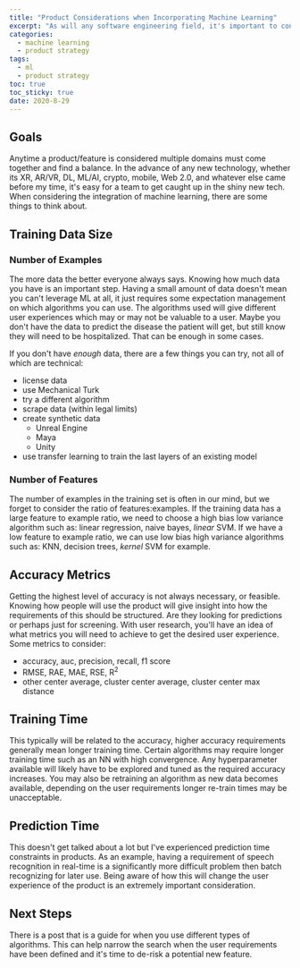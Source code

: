 ```yaml
---
title: "Product Considerations when Incorporating Machine Learning" 
excerpt: "As will any software engineering field, it's important to consider technical tradeoffs so that we can maximize customer value."
categories:
  - machine learning
  - product strategy
tags:
  - ml
  - product strategy
toc: true
toc_sticky: true
date: 2020-8-29
---
```

<script id="MathJax-script" async src="https://cdnjs.cloudflare.com/ajax/libs/mathjax/2.7.7/MathJax.js?config=TeX-MML-AM_CHTML"></script>

## Goals
Anytime a product/feature is considered multiple domains must come together and find a balance. In the advance of any new technology, whether its XR, AR/VR, DL, ML/AI, crypto, mobile, Web 2.0, and whatever else came before my time, it's easy for a team to get caught up in the shiny new tech. When considering the integration of machine learning, there are some things to think about.

## Training Data Size
### Number of Examples
The more data the better everyone always says. Knowing how much data you have is an important step. Having a small amount of data doesn't mean you can't leverage ML at all, it just requires some expectation management on which algorithms you can use. The algorithms used will give different user experiences which may or may not be valuable to a user. Maybe you don't have the data to predict the disease the patient will get, but still know they will need to be hospitalized. That can be enough in some cases.

If you don't have *enough* data, there are a few things you can try, not all of which are technical:
- license data
- use Mechanical Turk
- try a different algorithm
- scrape data (within legal limits)
- create synthetic data
  - Unreal Engine
  - Maya
  - Unity
- use transfer learning to train the last layers of an existing model

### Number of Features
The number of examples in the training set is often in our mind, but we forget to consider the ratio of features:examples. If the training data has a large feature to example ratio, we need to choose a high bias low variance algorithm such as: linear regression, naive bayes, *linear* SVM. If we have a low feature to example ratio, we can use low bias high variance algorithms such as: KNN, decision trees, *kernel* SVM for example.

## Accuracy Metrics
Getting the highest level of accuracy is not always necessary, or feasible. Knowing how people will use the product will give insight into how the requirements of this should be structured. Are they looking for predictions or perhaps just for screening. With user research, you'll have an idea of what metrics you will need to achieve to get the desired user experience. Some metrics to consider:
- accuracy, auc, precision, recall, f1 score
- RMSE, RAE, MAE, RSE, R<sup>2</sup>
- other center average, cluster center average, cluster center max distance

## Training Time
This typically will be related to the accuracy, higher accuracy requirements generally mean longer training time. Certain algorithms may require longer training time such as an NN with high convergence. Any hyperparameter available will likely have to be explored and tuned as the required accuracy increases. You may also be retraining an algorithm as new data becomes available, depending on the user requirements longer re-train times may be unacceptable.

## Prediction Time
This doesn't get talked about a lot but I've experienced prediction time constraints in products. As an example, having a requirement of speech recognition in real-time is a significantly more difficult problem then batch recognizing for later use. Being aware of how this will change the user experience of the product is an extremely important consideration.

## Next Steps
There is a post that is a guide for when you use different types of algorithms. This can help narrow the search when the user requirements have been defined and it's time to de-risk a potential new feature.